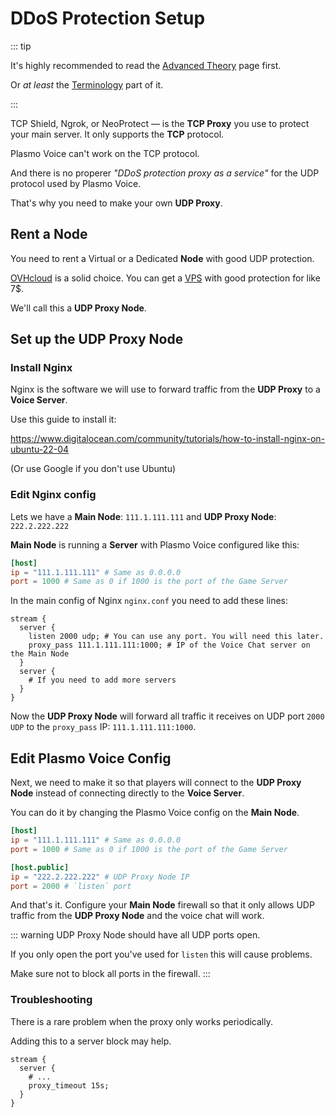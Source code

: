# DDoS Protection Setup

::: tip

It's highly recommended to read the [Advanced Theory](/docs/server/advanced/) page first.

Or *at least* the [Terminology](/docs/server/advanced/#advanced-theory) part of it.

:::

TCP Shield, Ngrok, or NeoProtect — is the **TCP Proxy** you use to protect your main server. It only supports the **TCP** protocol. 

Plasmo Voice can't work on the TCP protocol.

And there is no properer *"DDoS protection proxy as a service"* for the UDP protocol used by Plasmo Voice.

That's why you need to make your own **UDP Proxy**.

## Rent a Node

You need to rent a Virtual or a Dedicated **Node** with good UDP protection.

[OVHcloud](https://www.ovhcloud.com/en/vps/) is a solid choice. You can get a [VPS](https://www.ovhcloud.com/en/vps/) with good protection for like 7$.

We'll call this a **UDP Proxy Node**.

## Set up the UDP Proxy Node

### Install Nginx

Nginx is the software we will use to forward traffic from the **UDP Proxy** to a **Voice Server**.

Use this guide to install it: 

https://www.digitalocean.com/community/tutorials/how-to-install-nginx-on-ubuntu-22-04

(Or use Google if you don't use Ubuntu)

### Edit Nginx config

Lets we have a **Main Node**: `111.1.111.111` and **UDP Proxy Node**: `222.2.222.222`

**Main Node** is running a **Server** with Plasmo Voice configured like this: 

```toml
[host]
ip = "111.1.111.111" # Same as 0.0.0.0
port = 1000 # Same as 0 if 1000 is the port of the Game Server
```

In the main config of Nginx `nginx.conf` you need to add these lines:

```nginx
stream {
  server {
    listen 2000 udp; # You can use any port. You will need this later. 
    proxy_pass 111.1.111.111:1000; # IP of the Voice Chat server on the Main Node
  }
  server {
    # If you need to add more servers
  }
}
```

Now the **UDP Proxy Node** will forward all traffic it receives on UDP port `2000 UDP` to the `proxy_pass` IP: `111.1.111.111:1000`.

## Edit Plasmo Voice Config

Next, we need to make it so that players will connect to the **UDP Proxy Node** instead of connecting directly to the **Voice Server**. 

You can do it by changing the Plasmo Voice config on the **Main Node**.

```toml
[host]
ip = "111.1.111.111" # Same as 0.0.0.0
port = 1000 # Same as 0 if 1000 is the port of the Game Server

[host.public]
ip = "222.2.222.222" # UDP Proxy Node IP
port = 2000 # `listen` port
```

And that's it. Configure your **Main Node** firewall so that it only allows UDP traffic from the **UDP Proxy Node** and the voice chat will work.

::: warning
UDP Proxy Node should have all UDP ports open.

If you only open the port you've used for `listen` this will cause problems.

Make sure not to block all ports in the firewall.
:::

### Troubleshooting

There is a rare problem when the proxy only works periodically.

Adding this to a server block may help. 

```nginx
stream {
  server {
    # ...
    proxy_timeout 15s;
  }
}
```

